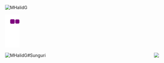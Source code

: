 
 <p align="left"> <img src="https://komarev.com/ghpvc/?username=MHalidG&label=Profile%20views&color=0e75b6&style=flat" alt="MHalidG" /> </p>


<!-- ![](https://visitor-badge.glitch.me/badge?page_id=MHalidG.MHalidG) -->


![snake gif](https://github.com/MHalidG/MHalidG/blob/output/github-contribution-grid-snake.gif)
 


<img src="https://github-readme-stats.vercel.app/api/top-langs/?username=MHalidG"  align="right">
</font>


<p><img align="left" src="https://github-readme-streak-stats.herokuapp.com/?user=MHalidG&" alt="MHalidG" /></p>


#Sunguri





